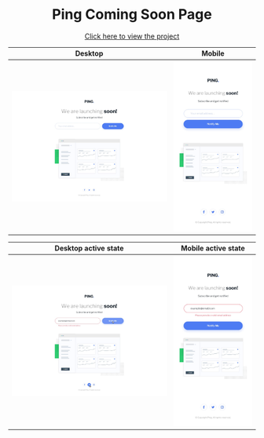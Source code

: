 <h1 align=center>Ping Coming Soon Page</h1>

<p align=center>
    <a target="_blank" href="https://jialatteo.github.io/Frontend-Mentor-Challenges/1-ping-coming-soon-page/">Click here to view the project </a> 
</p>

Desktop | Mobile 
:--------------------------------:|:-------------------------:
![Desktop design](./design/desktop-design.jpg)  |  ![Mobile design](./design/mobile-design.jpg)  

Desktop active state | Mobile active state
:--------------------------------:|:-------------------------:
![Desktop active state design](./design/desktop-hover-error-states.jpg)  |  ![Mobile active state design](./design/mobile-error-state.jpg)  

